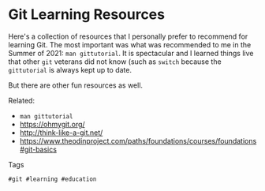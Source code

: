 # Git Learning Resources

Here's a collection of resources that I personally prefer to recommend
for learning Git. The most important was what was recommended to me in
the Summer of 2021: `man gittutorial`. It is spectacular and I learned
things live that other `git` veterans did not know (such as `switch`
because the `gittutorial` is always kept up to date. 

But there are other fun resources as well.

Related:

* `man gittutorial`
* <https://ohmygit.org/>
* <http://think-like-a-git.net/>
* <https://www.theodinproject.com/paths/foundations/courses/foundations#git-basics>

Tags

    #git #learning #education
